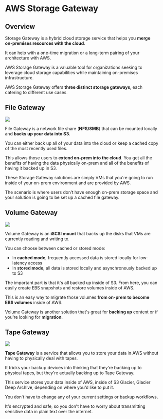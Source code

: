 # AWS Storage Gateway

## Overview

Storage Gateway is a hybrid cloud storage service that helps you **merge on-premises resources with the cloud**.

It can help with a one-time migration or a long-term pairing of your architecture with AWS.

AWS Storage Gateway is a valuable tool for organizations seeking to leverage cloud storage capabilities while maintaining on-premises infrastructure.

AWS Storage Gateway offers **three distinct storage gateways**, each catering to different use cases.


## File Gateway

![](https://d1.awsstatic.com/cloud-storage/Amazon%20S3%20File%20Gateway%20How%20It%20Works%20Diagram.96e9f7180c6ec8b6212b4d6fadc4a9ac4507b421.png)

File Gateway is a network file share (**NFS/SMB**) that can be mounted locally and **backs up your data into S3**.

You can either back up all of your data into the cloud or keep a cached copy of the most recently used files.

This allows those users to **extend on-prem into the cloud**. You get all the benefits of having the data physically on-prem and all of the benefits of having it backed up in S3.

These Storage Gateway solutions are simply VMs that you're going to run inside of your on-prem environment and are provided by AWS.

The scenario is where users don't have enough on-prem storage space and your solution is going to be set up a cached file gateway.


## Volume Gateway

![](https://d1.awsstatic.com/cloud-storage/volume-gateway-diagram.eedd58ab3fb8a5dcae088622b5c1595dac21a04b.png)

Volume Gateway is an **iSCSI mount** that backs up the disks that VMs are currently reading and writing to.

You can choose between cached or stored mode:
- In **cached mode**, frequently accessed data is stored locally for low-latency access
- In **stored mode**, all data is stored locally and asynchronously backed up to S3

The important part is that it's all backed up inside of S3. From here, you can easily create EBS snapshots and restore volumes inside of AWS.

This is an easy way to migrate those volumes **from on-prem to become EBS volumes** inside of AWS.

Volume Gateway is another solution that's great for **backing up** content or if you're looking for **migration**.


## Tape Gateway

![](https://d1.awsstatic.com/product-marketing/Product-Page-Diagram_Tape-Gateway_HIW%402x%20(2).5ba3326ea93003722acc487804a34971613ec3c1.png)

**Tape Gateway** is a service that allows you to store your data in AWS without having to physically deal with tapes.

It tricks your backup devices into thinking that they're backing up to physical tapes, but they're actually backing up to Tape Gateway.

This service stores your data inside of AWS, inside of S3 Glacier, Glacier Deep Archive, depending on where you'd like to put it.

You don't have to change any of your current settings or backup workflows.

It's encrypted and safe, so you don't have to worry about transmitting sensitive data in plain text over the internet.
